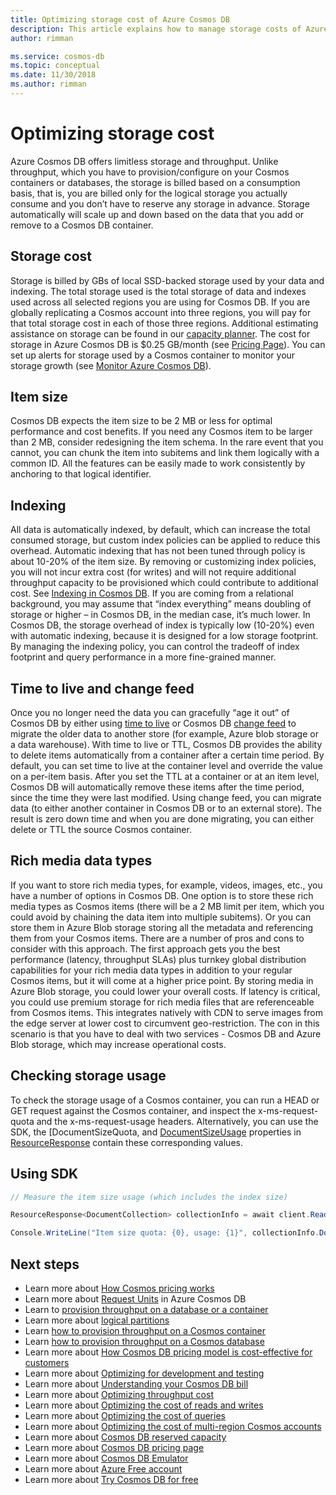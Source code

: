 ```yaml
---
title: Optimizing storage cost of Azure Cosmos DB
description: This article explains how to manage storage costs of Azure Cosmos DB
author: rimman

ms.service: cosmos-db
ms.topic: conceptual
ms.date: 11/30/2018
ms.author: rimman
---
```


# Optimizing storage cost

Azure Cosmos DB offers limitless storage and throughput. Unlike throughput, which you have to provision/configure on your Cosmos containers or databases, the storage is billed based on a consumption basis, that is, you are billed only for the logical storage you actually consume and you don’t have to reserve any storage in advance. Storage automatically will scale up and down based on the data that you add or remove to a Cosmos DB container.

## Storage cost

Storage is billed by GBs of local SSD-backed storage used by your data and indexing. The total storage used is the total storage of data and indexes used across all selected regions you are using for Cosmos DB. If you are globally replicating a Cosmos account into three regions, you will pay for that total storage cost in each of those three regions. Additional estimating assistance on storage can be found in our [capacity planner](https://www.documentdb.com/capacityplanner). The cost for storage in Azure Cosmos DB is $0.25 GB/month (see [Pricing Page](https://azure.microsoft.com/en-us/pricing/details/cosmos-db/)). You can set up alerts for storage used by a Cosmos container to monitor your storage growth (see [Monitor Azure Cosmos DB](monitor-accounts.md)).

## Item size

Cosmos DB expects the item size to be 2 MB or less for optimal performance and cost benefits. If you need any Cosmos item to be larger than 2 MB, consider redesigning the item schema. In the rare event that you cannot, you can chunk the item into subitems and link them logically with a common ID. All the features can be easily made to work consistently by anchoring to that logical identifier.

## Indexing

All data is automatically indexed, by default, which can increase the total consumed storage, but custom index policies can be applied to reduce this overhead. Automatic indexing that has not been tuned through policy is about 10-20% of the item size. By removing or customizing index policies, you will not incur extra cost (for writes) and will not require additional throughput capacity to be provisioned which could contribute to additional cost. See [Indexing in Cosmos DB](indexing-policies.md). If you are coming from a relational background, you may assume that “index everything” means doubling of storage or higher – in Cosmos DB, in the median case, it’s much lower. In Cosmos DB, the storage overhead of index is typically low (10-20%) even with automatic indexing, because it is designed for a low storage footprint. By managing the indexing policy, you can control the tradeoff of index footprint and query performance in a more fine-grained manner.

## Time to live and change feed

Once you no longer need the data you can gracefully “age it out” of Cosmos DB by either using [time to live](time-to-live.md) or Cosmos DB [change feed](change-feed.md) to migrate the older data to another store (for example, Azure blob storage or a data warehouse). With time to live or TTL, Cosmos DB provides the ability to delete items automatically from a container after a certain time period. By default, you can set time to live at the container level and override the value on a per-item basis. After you set the TTL at a container or at an item level, Cosmos DB will automatically remove these items after the time period, since the time they were last modified. Using change feed, you can migrate data (to either another container in Cosmos DB or to an external store). The result is zero down time and when you are done migrating, you can either delete or TTL the source Cosmos container.

## Rich media data types 

If you want to store rich media types, for example, videos, images, etc., you have a number of options in Cosmos DB. One option is to store these rich media types as Cosmos items (there will be a 2 MB limit per item, which you could avoid by chaining the data item into multiple subitems). Or you can store them in Azure Blob storage storing all the metadata and referencing them from your Cosmos items. There are a number of pros and cons to consider with this approach. The first approach gets you the best performance (latency, throughput SLAs) plus turnkey global distribution capabilities for your rich media data types in addition to your regular Cosmos items, but it will come at a higher price point. By storing media in Azure Blob storage, you could lower your overall costs. If latency is critical, you could use premium storage for rich media files that are referenceable from Cosmos items. This integrates natively with CDN to serve images from the edge server at lower cost to circumvent geo-restriction. The con in this scenario is that you have to deal with two services - Cosmos DB and Azure Blob storage, which may increase operational costs. 

## Checking storage usage 

To check the storage usage of a Cosmos container, you can run a HEAD or GET request against the Cosmos container, and inspect the x-ms-request-quota and the x-ms-request-usage headers. Alternatively, you can use the SDK, the [DocumentSizeQuota, and [DocumentSizeUsage](http://msdn.microsoft.com/library/azure/dn850324.aspx) properties in [ResourceResponse<T>](http://msdn.microsoft.com/library/dn799209.aspx) contain these corresponding values.

## Using SDK

```csharp
// Measure the item size usage (which includes the index size)

ResourceResponse<DocumentCollection> collectionInfo = await client.ReadDocumentCollectionAsync(UriFactory.CreateDocumentCollectionUri("db", "coll"));   

Console.WriteLine("Item size quota: {0}, usage: {1}", collectionInfo.DocumentQuota, collectionInfo.DocumentUsage);
```

## Next steps

* Learn more about [How Cosmos pricing works](how-pricing-works.md)
* Learn more about [Request Units](request-units.md) in Azure Cosmos DB
* Learn to [provision throughput on a database or a container](set-throughput.md)
* Learn more about [logical partitions](partition-data.md)
* Learn [how to provision throughput on a Cosmos container](how-to-provision-container-throughput.md)
* Learn [how to provision throughput on a Cosmos database](how-to-provision-database-throughput.md)
* Learn more about [How Cosmos DB pricing model is cost-effective for customers](total-cost-of-ownership.md)
* Learn more about [Optimizing for development and testing](optimize-dev-test.md)
* Learn more about [Understanding your Cosmos DB bill](understand-your-bill.md)
* Learn more about [Optimizing throughput cost](optimize-cost-throughput.md)
* Learn more about [Optimizing the cost of reads and writes](optimize-cost-reads-writes.md)
* Learn more about [Optimizing the cost of queries](optimize-cost-queries)
* Learn more about [Optimizing the cost of multi-region Cosmos accounts](optimize-cost-regions.md)
* Learn more about [Cosmos DB reserved capacity](cosmos-db-reserved-capacity.md)
* Learn more about [Cosmos DB pricing page](https://azure.microsoft.com/en-us/pricing/details/cosmos-db/)
* Learn more about [Cosmos DB Emulator](local-emulator.md)
* Learn more about [Azure Free account](https://azure.microsoft.com/free/)
* Learn more about [Try Cosmos DB for free](https://azure.microsoft.com/en-us/try/cosmosdb/)
